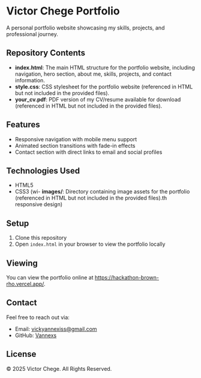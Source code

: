 

# Victor Chege Portfolio

A personal portfolio website showcasing my skills, projects, and professional journey.

## Repository Contents

- **index.html**: The main HTML structure for the portfolio website, including navigation, hero section, about me, skills, projects, and contact information.
- **style.css**: CSS stylesheet for the portfolio website (referenced in HTML but not included in the provided files).
- **your_cv.pdf**: PDF version of my CV/resume available for download (referenced in HTML but not included in the provided files).

## Features

- Responsive navigation with mobile menu support
- Animated section transitions with fade-in effects
- Contact section with direct links to email and social profiles

## Technologies Used

- HTML5
- CSS3 (wi- **images/**: Directory containing image assets for the portfolio (referenced in HTML but not included in the provided files).th responsive design)

## Setup

1. Clone this repository
2. Open `index.html` in your browser to view the portfolio locally

## Viewing

You can view the portfolio online at https://hackathon-brown-rho.vercel.app/.

## Contact

Feel free to reach out via:
- Email: vickyannexiss@gmail.com
- GitHub: [Vannexs](https://github.com/Vannexs)

## License

© 2025 Victor Chege. All Rights Reserved.